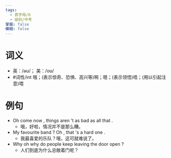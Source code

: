 ```yaml
---
tags:
  - 首字母/O
  - 级别/中考
掌握: false
模糊: false
---
```

# 词义
- 英：/əʊ/； 美：/oʊ/
- #词性/int  哦；(表示惊奇、恐惧、高兴等)啊；嗯；(表示领悟)唔；(用以引起注意)喂
# 例句
- Oh come now , things aren 't as bad as all that .
	- 哦，好啦，情况并不是那么糟。
- My favourite band ? Oh , that 's a hard one .
	- 我最喜爱的乐队？哦，这可就难说了。
- Why oh why do people keep leaving the door open ?
	- 人们到底为什么总敞着门呢？
